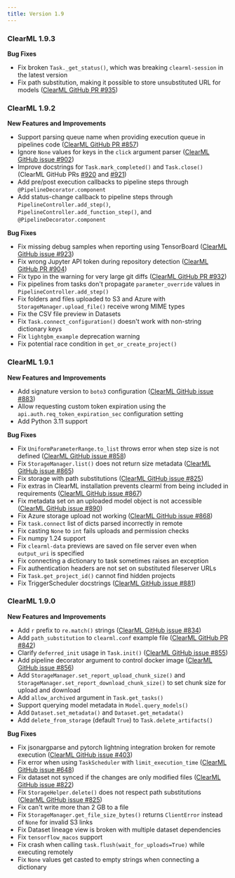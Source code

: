 ```yaml
---
title: Version 1.9
---
```


### ClearML 1.9.3

**Bug Fixes**
* Fix broken `Task._get_status()`, which was breaking `clearml-session` in the latest version
* Fix path substitution, making it possible to store unsubstituted URL for models ([ClearML GitHub PR #935](https://github.com/clearml/clearml/pull/935))

### ClearML 1.9.2

**New Features and Improvements**
* Support parsing queue name when providing execution queue in pipelines code ([ClearML GitHub PR #857](https://github.com/clearml/clearml/pull/857))
* Ignore `None` values for keys in the `click` argument parser ([ClearML GitHub issue #902](https://github.com/clearml/clearml/issues/902))
* Improve docstrings for `Task.mark_completed()` and `Task.close()` (ClearML GitHub PRs [#920](https://github.com/clearml/clearml/pull/920) and [#921](https://github.com/clearml/clearml/pull/921))
* Add pre/post execution callbacks to pipeline steps through `@PipelineDecorator.component`
* Add status-change callback to pipeline steps through `PipelineController.add_step()`, `PipelineController.add_function_step()`, 
and `@PipelineDecorator.component`

**Bug Fixes**
* Fix missing debug samples when reporting using TensorBoard ([ClearML GitHub issue #923](https://github.com/clearml/clearml/issues/923))
* Fix wrong Jupyter API token during repository detection ([ClearML GitHub PR #904](https://github.com/clearml/clearml/pull/904))
* Fix typo in the warning for very large git diffs ([ClearML GitHub PR #932](https://github.com/clearml/clearml/pull/932))
* Fix pipelines from tasks don't propagate `parameter_override` values in `PipelineController.add_step()`
* Fix folders and files uploaded to S3 and Azure with `StorageManager.upload_file()` receive wrong MIME types
* Fix the CSV file preview in Datasets
* Fix `Task.connect_configuration()` doesn't work with non-string dictionary keys 
* Fix `lightgbm_example` deprecation warning 
* Fix potential race condition in `get_or_create_project()`


### ClearML 1.9.1

**New Features and Improvements**
* Add signature version to `boto3` configuration ([ClearML GitHub issue #883](https://github.com/clearml/clearml/issues/883))
* Allow requesting custom token expiration using the `api.auth.req_token_expiration_sec` configuration setting
* Add Python 3.11 support

**Bug Fixes**
* Fix `UniformParameterRange.to_list` throws error when step size is not defined ([ClearML GitHub issue #858](https://github.com/clearml/clearml/issues/858))
* Fix `StorageManager.list()` does not return size metadata ([ClearML GitHub issue #865](https://github.com/clearml/clearml/issues/865))
* Fix storage with path substitutions ([ClearML GitHub issue #825](https://github.com/clearml/clearml/issues/825))
* Fix extras in ClearML installation prevents clearml from being included in requirements ([ClearML GitHub issue #867](https://github.com/clearml/clearml/issues/867))
* Fix metadata set on an uploaded model object is not accessible ([ClearML GitHub issue #890](https://github.com/clearml/clearml/issues/890))
* Fix Azure storage upload not working ([ClearML GitHub issue #868](https://github.com/clearml/clearml/issues/868))
* Fix `task.connect` list of dicts parsed incorrectly in remote
* Fix casting `None` to `int` fails uploads and permission checks
* Fix numpy 1.24 support
* Fix `clearml-data` previews are saved on file server even when `output_uri` is specified
* Fix connecting a dictionary to task sometimes raises an exception 
* Fix authentication headers are not set on substituted fileserver URLs
* Fix `Task.get_project_id()` cannot find hidden projects
* Fix TriggerScheduler docstrings ([ClearML GitHub issue #881](https://github.com/clearml/clearml/issues/881))

### ClearML 1.9.0 

**New Features and Improvements**
* Add `r` prefix to `re.match()` strings ([ClearML GitHub issue #834](https://github.com/clearml/clearml/issues/834))
* Add `path_substitution` to `clearml.conf` example file ([ClearML GitHub PR #842](https://github.com/clearml/clearml/pull/842))
* Clarify `deferred_init` usage in `Task.init()` ([ClearML GitHub issue #855](https://github.com/clearml/clearml/issues/855))
* Add pipeline decorator argument to control docker image ([ClearML GitHub issue #856](https://github.com/clearml/clearml/issues/856))
* Add `StorageManager.set_report_upload_chunk_size()` and `StorageManager.set_report_download_chunk_size()` to set chunk 
size for upload and download
* Add `allow_archived` argument in `Task.get_tasks()`
* Support querying model metadata in `Model.query_models()`
* Add `Dataset.set_metadata()` and `Dataset.get_metadata()`
* Add `delete_from_storage` (default `True`) to `Task.delete_artifacts()`

**Bug Fixes**
* Fix jsonargparse and pytorch lightning integration broken for remote execution ([ClearML GitHub issue #403](https://github.com/clearml/clearml/issues/403))
* Fix error when using `TaskScheduler` with `limit_execution_time` ([ClearML GitHub issue #648](https://github.com/clearml/clearml/issues/648))
* Fix dataset not synced if the changes are only modified files ([ClearML GitHub issue #822](https://github.com/clearml/clearml/issues/822))
* Fix `StorageHelper.delete()` does not respect path substitutions ([ClearML GitHub issue #825](https://github.com/clearml/clearml/issues/825))
* Fix can't write more than 2 GB to a file
* Fix `StorageManager.get_file_size_bytes()` returns `ClientError` instead of `None` for invalid S3 links
* Fix Dataset lineage view is broken with multiple dataset dependencies
* Fix `tensorflow_macos` support
* Fix crash when calling `task.flush(wait_for_uploads=True)` while executing remotely
* Fix `None` values get casted to empty strings when connecting a dictionary
